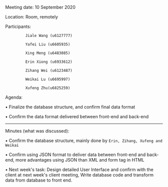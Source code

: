 Meeting date: 10 September 2020

Location: Room, remotely

Participants:

             Jiale Wang (u6127777)
    
             Yafei Liu (u6605935)
    
             Xing Meng (u6483085)
    
             Erin Xiong (u6933612)
    
             Zihang Wei (u6123487)
    
             Weikai Lu (u6695997)
    
             Xufeng Zhu(u6825259)

Agenda: 

•	Finalize the database structure, and confirm final data format

•	Confirm the data format delivered between front-end and back-end

__________________________________________________________________________________

Minutes (what was discussed): 

•	Confirm the database structure, mainly done by `Erin, Zihang, Xufeng and Weikai`

•   Confirm using JSON format to deliver data between front-end and back-end, more advantages using JSON than XML and form tag in HTML


•	Next week's task: Design detailed User Interface and confirm with the client at next week's client meeting,
                      Write database code and transform data from database to front end.
